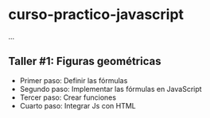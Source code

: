 # curso-practico-javascript

...

## Taller #1: Figuras geométricas

- Primer paso: Definir las fórmulas
- Segundo paso: Implementar las fórmulas en JavaScript
- Tercer paso: Crear funciones
- Cuarto paso: Integrar Js con HTML